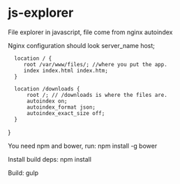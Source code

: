 # js-explorer
File explorer in javascript, file come from nginx autoindex

Nginx configuration should look
      server_name  host;

      location / {
         root /var/www/files/; //where you put the app.
         index index.html index.htm;
      }

      location /downloads {
          root /; // /downloads is where the files are.
          autoindex on;
          autoindex_format json;
          autoindex_exact_size off;
      }
  }

You need npm and bower, run:
npm install -g bower

Install build deps:
npm install

Build:
gulp
